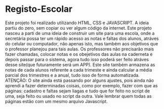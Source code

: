 # Registo-Escolar
Este projeto foi realizado utilizando HTML, CSS e JAVASCRIPT.
A ideia partiu do zero, sem copiar ou ver algum código da internet.
Este projeto nasceu a parti de uma ideia de construir um site para uma escola, onde a secretária possa ter um rápido acesso as notas e faltas dos alunos, atráves do celular ou computador, não apenas isto, mas também aos objetivos que o professor planejou para tais aulas.
Os professores não precisarão mais fazer chamadas, colocar notas e os obejetivos das aulas na caderneta e depois passar para o sistema, agora tudo isso poderá ser feito atráves desse site(que futuramente será um APP).
Este site também armazena as notas de cada alunos referente a cada trimeste e ainda calcular a média parcial dos trimestres e a anual, tudo isso de forma automatizada.
ATENÇÃO: O site ainda está passando por alguns ajustes, pois ainda não aprendi a fazer determinadas coisas, como por exemplo, fazer com que as páginas: cadastro e faltas sejam liagas e tudo que for feito no script de uma, seja feito ou usado no script da outra.
Vale lembrar quem todas as páginas estão com um mesmo arquivo Javascript.
